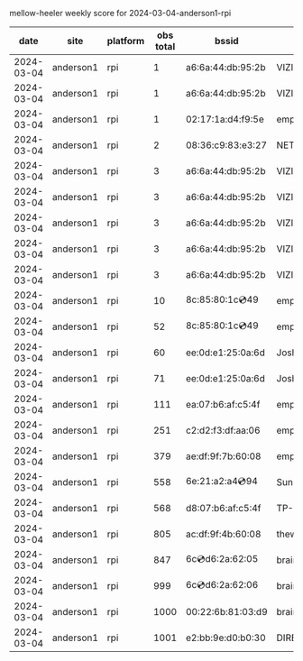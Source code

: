mellow-heeler weekly score for 2024-03-04-anderson1-rpi

|date|site|platform|obs total|bssid|ssid|
|--|--|--|--|--|--|
|2024-03-04|anderson1|rpi|1|a6:6a:44:db:95:2b|VIZIOCastAudio5198|
|2024-03-04|anderson1|rpi|1|a6:6a:44:db:95:2b|VIZIOCastAudio6901|
|2024-03-04|anderson1|rpi|1|02:17:1a:d4:f9:5e|empty_ssid|
|2024-03-04|anderson1|rpi|2|08:36:c9:83:e3:27|NETGEAR34|
|2024-03-04|anderson1|rpi|3|a6:6a:44:db:95:2b|VIZIOCastAudio7597|
|2024-03-04|anderson1|rpi|3|a6:6a:44:db:95:2b|VIZIOCastAudio3746|
|2024-03-04|anderson1|rpi|3|a6:6a:44:db:95:2b|VIZIOCastAudio9490|
|2024-03-04|anderson1|rpi|3|a6:6a:44:db:95:2b|VIZIOCastAudio3673|
|2024-03-04|anderson1|rpi|3|a6:6a:44:db:95:2b|VIZIOCastAudio9604|
|2024-03-04|anderson1|rpi|10|8c:85:80:1c:cd:49|empty_ssid|
|2024-03-04|anderson1|rpi|52|8c:85:80:1c:cd:49|empty_ssid|
|2024-03-04|anderson1|rpi|60|ee:0d:e1:25:0a:6d|JoshLily|
|2024-03-04|anderson1|rpi|71|ee:0d:e1:25:0a:6d|JoshLily|
|2024-03-04|anderson1|rpi|111|ea:07:b6:af:c5:4f|empty_ssid|
|2024-03-04|anderson1|rpi|251|c2:d2:f3:df:aa:06|empty_ssid|
|2024-03-04|anderson1|rpi|379|ae:df:9f:7b:60:08|empty_ssid|
|2024-03-04|anderson1|rpi|558|6e:21:a2:a4:cd:94|SunPower21450|
|2024-03-04|anderson1|rpi|568|d8:07:b6:af:c5:4f|TP-Link_C54F|
|2024-03-04|anderson1|rpi|805|ac:df:9f:4b:60:08|theweef|
|2024-03-04|anderson1|rpi|847|6c:cd:d6:2a:62:05|braingang2_5GEXT|
|2024-03-04|anderson1|rpi|999|6c:cd:d6:2a:62:06|braingang2_2GEXT|
|2024-03-04|anderson1|rpi|1000|00:22:6b:81:03:d9|braingang2|
|2024-03-04|anderson1|rpi|1001|e2:bb:9e:d0:b0:30|DIRECT-9ED03030|
